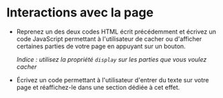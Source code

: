 # Interactions avec la page

 * Reprenez un des deux codes HTML écrit précédemment et écrivez un code JavaScript permettant à
   l'utilisateur de cacher ou d'afficher certaines parties de votre page en appuyant sur un bouton.

   *Indice : utilisez la propriété `display` sur les parties que vous voulez cacher*

 * Écrivez un code permettant à l'utilisateur d'entrer du texte sur votre page et réaffichez-le dans une
   section dédiée à cet effet.
